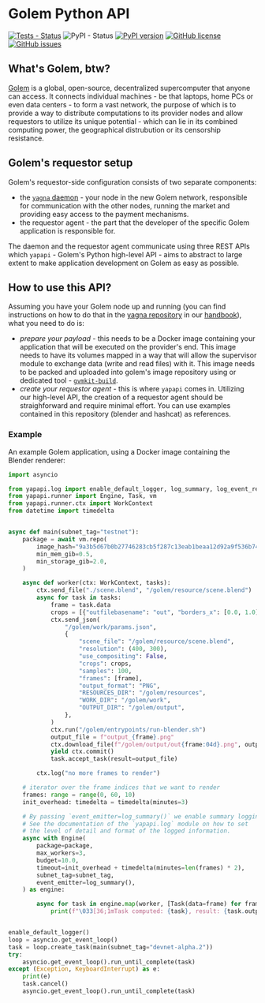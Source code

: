 # Golem Python API

[![Tests - Status](https://img.shields.io/github/workflow/status/golemfactory/yapapi/Continuous%20integration/master?label=tests)](https://github.com/golemfactory/yapapi/actions?query=workflow%3A%22Continuous+integration%22+branch%3Amaster)
![PyPI - Status](https://img.shields.io/pypi/status/yapapi)
[![PyPI version](https://badge.fury.io/py/yapapi.svg)](https://badge.fury.io/py/yapapi)
[![GitHub license](https://img.shields.io/github/license/golemfactory/yapapi)](https://github.com/golemfactory/yapapi/blob/master/LICENSE)
[![GitHub issues](https://img.shields.io/github/issues/golemfactory/yapapi)](https://github.com/golemfactory/yapapi/issues)

## What's Golem, btw?

[Golem](https:://golem.network) is a global, open-source, decentralized supercomputer 
that anyone can access. It connects individual machines - be that laptops, home PCs or 
even data centers - to form a vast network, the purpose of which is to provide a way to 
distribute computations to its provider nodes and allow requestors to utilize its unique 
potential - which can lie in its combined computing power, the geographical distrubution 
or its censorship resistance.

## Golem's requestor setup

Golem's requestor-side configuration consists of two separate components:
* the [`yagna` daemon](https://github.com/golemfactory/yagna) - your node in the 
  new Golem network, responsible for communication with the other nodes, running the 
  market and providing easy access to the payment mechanisms.
* the requestor agent - the part that the developer of the specific Golem application
  is responsible for.

The daemon and the requestor agent communicate using three REST APIs which 
`yapapi` - Golem's Python high-level API - aims to abstract to large extent to make 
application development on Golem as easy as possible.

## How to use this API?

Assuming you have your Golem node up and running (you can find instructions on how to 
do that in the [yagna repository](https://github.com/golemfactory/yagna) in our 
[handbook](https://handbook.golem.network)), what you need to do is:
* *prepare your payload* - this needs to be a Docker image containing your application
  that will be executed on the provider's end. This image needs to have its volumes
  mapped in a way that will allow the supervisor module to exchange data (write and 
  read files) with it. This image needs to be packed and uploaded into golem's image repository 
  using or dedicated tool - [`gvmkit-build`](https://pypi.org/project/gvmkit-build/). 
* *create your requestor agent* - this is where `yapapi` comes in. Utilizing our high-level
  API, the creation of a requestor agent should be straighforward and require minimal effort.
  You can use examples contained in this repository (blender and hashcat) as references.

### Example

An example Golem application, using a Docker image containing the Blender renderer:

```python
import asyncio

from yapapi.log import enable_default_logger, log_summary, log_event_repr  # noqa
from yapapi.runner import Engine, Task, vm
from yapapi.runner.ctx import WorkContext
from datetime import timedelta


async def main(subnet_tag="testnet"):
    package = await vm.repo(
        image_hash="9a3b5d67b0b27746283cb5f287c13eab1beaa12d92a9f536b747c7ae",
        min_mem_gib=0.5,
        min_storage_gib=2.0,
    )

    async def worker(ctx: WorkContext, tasks):
        ctx.send_file("./scene.blend", "/golem/resource/scene.blend")
        async for task in tasks:
            frame = task.data
            crops = [{"outfilebasename": "out", "borders_x": [0.0, 1.0], "borders_y": [0.0, 1.0]}]
            ctx.send_json(
                "/golem/work/params.json",
                {
                    "scene_file": "/golem/resource/scene.blend",
                    "resolution": (400, 300),
                    "use_compositing": False,
                    "crops": crops,
                    "samples": 100,
                    "frames": [frame],
                    "output_format": "PNG",
                    "RESOURCES_DIR": "/golem/resources",
                    "WORK_DIR": "/golem/work",
                    "OUTPUT_DIR": "/golem/output",
                },
            )
            ctx.run("/golem/entrypoints/run-blender.sh")
            output_file = f"output_{frame}.png"
            ctx.download_file(f"/golem/output/out{frame:04d}.png", output_file)
            yield ctx.commit()
            task.accept_task(result=output_file)

        ctx.log("no more frames to render")

    # iterator over the frame indices that we want to render
    frames: range = range(0, 60, 10)
    init_overhead: timedelta = timedelta(minutes=3)

    # By passing `event_emitter=log_summary()` we enable summary logging.
    # See the documentation of the `yapapi.log` module on how to set
    # the level of detail and format of the logged information.
    async with Engine(
        package=package,
        max_workers=3,
        budget=10.0,
        timeout=init_overhead + timedelta(minutes=len(frames) * 2),
        subnet_tag=subnet_tag,
        event_emitter=log_summary(),
    ) as engine:

        async for task in engine.map(worker, [Task(data=frame) for frame in frames]):
            print(f"\033[36;1mTask computed: {task}, result: {task.output}\033[0m")


enable_default_logger()
loop = asyncio.get_event_loop()
task = loop.create_task(main(subnet_tag="devnet-alpha.2"))
try:
    asyncio.get_event_loop().run_until_complete(task)
except (Exception, KeyboardInterrupt) as e:
    print(e)
    task.cancel()
    asyncio.get_event_loop().run_until_complete(task)
```
